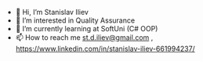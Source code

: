 - 👋 Hi, I’m Stanislav Iliev
- 👀 I’m interested in Quality Assurance
- 🌱 I’m currently learning at SoftUni (C# OOP)
- 📫 How to reach me st.d.iliev@gmail.com , https://www.linkedin.com/in/stanislav-iliev-661994237/

<!---
st-iliev/st-iliev is a ✨ special ✨ repository because its `README.md` (this file) appears on your GitHub profile.
You can click the Preview link to take a look at your changes.
--->
